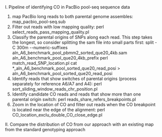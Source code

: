 I. Pipeline of identifying CO in PacBio pool-seq sequence data
1. map PacBio long reads to both parental genome assembles: map_pacbio_pool-seq.sub
2. Filter out reads with low mapping quality: perl select_reads_pass_mapping_quality.pl
3. Classify the parental origins of SNPs along each read. This step takes the longest, so consider splitting the sam file into small parts first: split -C 300m --numeric-suffixes aln_A6_benchmark_pool_pbmm2_sorted_que20_4kb.sam aln_A6_benchmark_pool_que20_4kb_prefix
   perl match_read_SNP_location.pl
   cat *_aln_A6_benchmark_pool_sorted_que20_read_posi > aln_A6_benchmark_pool_sorted_que20_read_posi
4. Identify reads that show switches of parental origins (process separately for reference A6/A7 and A4): perl sort_sliding_window_reads_chr_position.pl
5. Identify candidate CO reads and reads that show more than one parental origin switch: perl reads_share_refers_breakpoints.pl
6. Zoom in the location of CO and filter out reads when the CO breakpoint is located near the edge of the alignment: perl CO_location_exclu_double_CO_close_edge.pl



II. Compare the distribution of CO from our approach with an existing map from the standard genotyping approach



